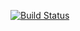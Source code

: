 [![Build Status](https://travis-ci.com/DedkovEA/lab_4.svg?branch=master)](https://travis-ci.com/DedkovEA/lab_4)